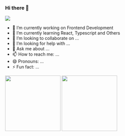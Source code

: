 ### Hi there 👋

<p align="left">
  <a href="https://github.com/yamamoto-eng">
    <img src="https://komarev.com/ghpvc/?username=yamamoto-eng" />
  </a>
<!--   <a href="http://qiita.com/yama_eng">
    <img src="https://qiita-badge.apiapi.app/s/yama_eng/posts.svg" />
  </a> -->
</p>

- 🔭 I’m currently working on Frontend Development
- 🌱 I’m currently learning React, Typescript and Others
- 👯 I’m looking to collaborate on ...
- 🤔 I’m looking for help with ...
- 💬 Ask me about ...
- 📫 How to reach me: ...
- 😄 Pronouns: ...
- ⚡ Fun fact: ...

<div>
  <img src="https://github-readme-stats.vercel.app/api?username=yamamoto-eng&count_private=true&show_icons=true&theme=transparent&hide_border=true" height="180">
  <img src="https://github-readme-stats.vercel.app/api/top-langs/?username=yamamoto-eng&layout=compact&theme=transparent&hide_border=true" height="180">
</div>
